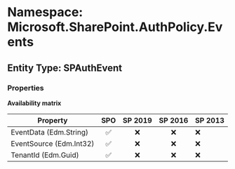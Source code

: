 # Namespace: Microsoft.SharePoint.AuthPolicy.Events

## Entity Type: SPAuthEvent

### Properties

**Availability matrix**

Property | SPO | SP 2019 | SP 2016 | SP 2013
----------|:---:|:-------:|:-------:|:-------
EventData (Edm.String) | ✅ | ❌ | ❌ | ❌
EventSource (Edm.Int32) | ✅ | ❌ | ❌ | ❌
TenantId (Edm.Guid) | ✅ | ❌ | ❌ | ❌